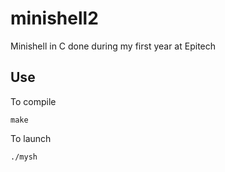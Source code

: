 # minishell2
Minishell in C done during my first year at Epitech

## Use
To compile
```
make
```
To launch
```
./mysh
```
